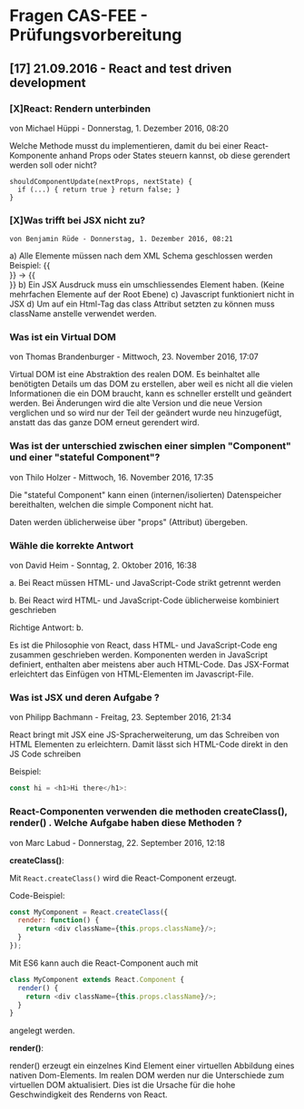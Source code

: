 # Fragen CAS-FEE - Prüfungsvorbereitung

## [17] 21.09.2016 - React and test driven development

### [X]React: Rendern unterbinden
von Michael Hüppi - Donnerstag, 1. Dezember 2016, 08:20

Welche Methode musst du implementieren, damit du bei einer React-Komponente anhand Props oder States steuern kannst, ob
diese gerendert werden soll oder nicht?

```
shouldComponentUpdate(nextProps, nextState) {
  if (...) { return true } return false; }
}
```

### [X]Was trifft bei JSX nicht zu?
    von Benjamin Rüde - Donnerstag, 1. Dezember 2016, 08:21

a) Alle Elemente müssen nach dem XML Schema geschlossen werden Beispiel: {{<br>}} -> {{<br />}}
b) Ein JSX Ausdruck muss ein umschliessendes Element haben. (Keine mehrfachen Elemente auf der Root Ebene)
c) Javascript funktioniert nicht in JSX
d) Um auf ein Html-Tag das class Attribut setzten zu können muss className anstelle verwendet werden.

### Was ist ein Virtual DOM
von Thomas Brandenburger - Mittwoch, 23. November 2016, 17:07

Virtual DOM ist eine Abstraktion des realen DOM. Es beinhaltet alle benötigten Details um das DOM zu erstellen, aber weil es nicht all die vielen Informationen die ein DOM braucht, kann es schneller erstellt und geändert werden. Bei Änderungen wird die alte Version und die neue Version verglichen und so wird nur der Teil der geändert wurde neu hinzugefügt, anstatt das das ganze DOM erneut gerendert wird.

### Was ist der unterschied zwischen einer simplen "Component" und einer "stateful Component"?
von Thilo Holzer - Mittwoch, 16. November 2016, 17:35

Die "stateful Component" kann einen (internen/isolierten) Datenspeicher bereithalten, welchen die simple Component nicht hat.

Daten werden üblicherweise über "props" (Attribut) übergeben.

### Wähle die korrekte Antwort
von David Heim - Sonntag, 2. Oktober 2016, 16:38

a. Bei React müssen HTML- und JavaScript-Code strikt getrennt werden

b. Bei React wird HTML- und JavaScript-Code üblicherweise kombiniert geschrieben

Richtige Antwort: b.

Es ist die Philosophie von React, dass HTML- und JavaScript-Code eng zusammen geschrieben werden. Komponenten werden in JavaScript definiert, enthalten aber meistens aber auch HTML-Code. Das JSX-Format erleichtert das Einfügen von HTML-Elementen im Javascript-File.

### Was ist JSX und deren Aufgabe ?
von Philipp Bachmann - Freitag, 23. September 2016, 21:34

React bringt mit JSX eine JS-Spracherweiterung, um das Schreiben von HTML Elementen zu erleichtern. Damit lässt sich HTML-Code direkt in den JS Code schreiben

Beispiel:
```javascript
const hi = <h1>Hi there</h1>:
```

### React-Componenten verwenden die methoden createClass(), render() . Welche Aufgabe haben diese Methoden ?
von Marc Labud - Donnerstag, 22. September 2016, 12:18

**createClass()**:

Mit `React.createClass()` wird die React-Component erzeugt.

Code-Beispiel:
```javascript
const MyComponent = React.createClass({
  render: function() {
    return <div className={this.props.className}/>;
  }
});
```

Mit ES6 kann auch die React-Component auch mit
```javascript
class MyComponent extends React.Component {
  render() {
    return <div className={this.props.className}/>;
  }
}
```
angelegt werden.

**render()**:

render() erzeugt ein einzelnes Kind Element einer virtuellen Abbildung eines nativen Dom-Elements. Im realen DOM werden nur die Unterschiede zum virtuellen DOM aktualisiert. Dies ist die Ursache für die hohe Geschwindigkeit des Renderns von React.
